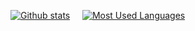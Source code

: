[![Github stats](https://github-readme-stats.vercel.app/api?username=lun4rware&theme=radical)](https://github.com/anuraghazra/github-readme-stats) &nbsp;&nbsp;&nbsp; [![Most Used Languages](https://github-readme-stats.vercel.app/api/top-langs/?username=Lun4rware&theme=radical)](https://github.com/anuraghazra/github-readme-stats)
